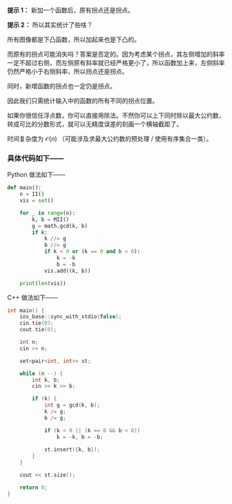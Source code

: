**提示 1：** 新加一个函数后，原有拐点还是拐点。

**提示 2：** 所以其实统计了些啥？

所有图像都是下凸函数，所以加起来也是下凸的。

而原有的拐点可能消失吗？答案是否定的。因为考虑某个拐点，其左侧增加的斜率一定不超过右侧，而左侧原有斜率就已经严格更小了，所以函数加上来，左侧斜率仍然严格小于右侧斜率，所以拐点还是拐点。

同时，新增函数的拐点也一定仍是拐点。

因此我们只需统计输入中的函数的所有不同的拐点位置。

如果你很信任浮点数，你可以直接用除法。不然你可以上下同时除以最大公约数，转成可比的分数形式，就可以无精度误差的刻画一个横轴截距了。

时间复杂度为 $\mathcal{O}(n)$ （可能涉及求最大公约数的预处理 / 使用有序集合一类）。

### 具体代码如下——

Python 做法如下——

```Python []
def main():
    n = II()
    vis = set()

    for _ in range(n):
        k, b = MII()
        g = math.gcd(k, b)
        if k:
            k //= g
            b //= g
            if k < 0 or (k == 0 and b < 0):
                k = -k
                b = -b
            vis.add((k, b))

    print(len(vis))
```

C++ 做法如下——

```cpp []
int main() {
    ios_base::sync_with_stdio(false);
    cin.tie(0);
    cout.tie(0);

    int n;
    cin >> n;

    set<pair<int, int>> st;

    while (n --) {
        int k, b;
        cin >> k >> b;

        if (k) {
            int g = gcd(k, b);
            k /= g;
            b /= g;

            if (k < 0 || (k == 0 && b < 0))
                k = -k, b = -b;
            
            st.insert({k, b});
        }
    }

    cout << st.size();

    return 0;
}
```